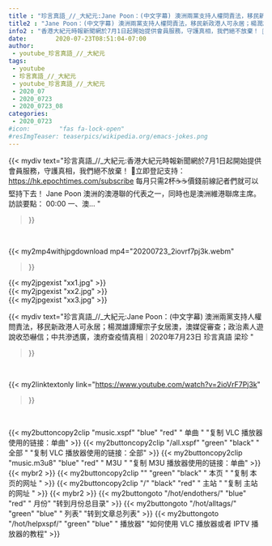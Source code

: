 ```yaml
---
title : "珍言真語_//_大紀元:Jane Poon：(中文字幕) 澳洲兩黨支持人權問責法，移民新政港人可永居；楊潤雄譚耀宗子女居澳，澳媒促審查；政治素人遊說收恐嚇信；中共滲透廣，澳府查疫情真相｜2020年7月23日 珍言真語 梁珍 "
title2 : "Jane Poon：(中文字幕) 澳洲兩黨支持人權問責法，移民新政港人可永居；楊潤雄譚耀宗子女居澳，澳媒促審查；政治素人遊說收恐嚇信；中共滲透廣，澳府查疫情真相｜2020年7月23日 珍言真語 梁珍 "
info2 : "香港大紀元時報新聞網於7月1日起開始提供會員服務，守護真相，我們絕不放棄！ 💎立即登記支持：https://hk.epochtimes.com/subscribe 每月只需2杯☕☕價錢前線記者們就可以堅持下去！ Jane Poon 澳洲的澳港聯的代表之一，同時也是澳洲維港聯席主席。 訪談要點： 00:00 一、澳... "
date:        2020-07-23T08:51:04-07:00
author:
 - youtube_珍言真語_//_大紀元
tags:
 - youtube
 - 珍言真語_//_大紀元
 - youtube_珍言真語_//_大紀元
 - 2020_07
 - 2020_0723
 - 2020_0723_08
categories:
 - 2020_0723
#icon:        "fas fa-lock-open"
#resImgTeaser: teaserpics/wikipedia.org/emacs-jokes.png
---
```


{{< mydiv text="珍言真語_//_大紀元:香港大紀元時報新聞網於7月1日起開始提供會員服務，守護真相，我們絕不放棄！ 💎立即登記支持：https://hk.epochtimes.com/subscribe 每月只需2杯☕☕價錢前線記者們就可以堅持下去！ Jane Poon 澳洲的澳港聯的代表之一，同時也是澳洲維港聯席主席。 訪談要點： 00:00 一、澳... "
>}}
<br>


{{< my2mp4withjpgdownload mp4="20200723_2iovrf7pj3k.webm"
>}}

{{< my2jpgexist "xx1.jpg" >}}<br>
{{< my2jpgexist "xx2.jpg" >}}<br>
{{< my2jpgexist "xx3.jpg" >}}<br>



{{< mydiv text="珍言真語_//_大紀元:Jane Poon：(中文字幕) 澳洲兩黨支持人權問責法，移民新政港人可永居；楊潤雄譚耀宗子女居澳，澳媒促審查；政治素人遊說收恐嚇信；中共滲透廣，澳府查疫情真相｜2020年7月23日 珍言真語 梁珍 "
>}}
<br>

{{< my2linktextonly link="https://www.youtube.com/watch?v=2ioVrF7Pj3k"
>}}


<br>

{{< my2buttoncopy2clip "music.xspf"        "blue"   "red"    " 单曲 "  "复制 VLC 播放器使用的链接：单曲" >}} {{< my2buttoncopy2clip "/all.xspf"         "green"  "black"  " 全部 "  "复制 VLC 播放器使用的链接：全部" >}} {{< my2buttoncopy2clip "music.m3u8"        "blue"   "red"    " M3U  "    "复制 M3U 播放器使用的链接：单曲" >}} {{< mybr2 >}} {{< my2buttoncopy2clip ""                  "green"  "black"  " 本页 "    "复制 本页的网址 " >}} {{< my2buttoncopy2clip "/"                 "black"  "red"    " 主站 "    "复制 主站的网址 " >}} {{< mybr2 >}} {{< my2buttongoto      "/hot/endothers/"   "blue"   "red"    " 月份"   "转到月份总目录" >}} {{< my2buttongoto      "/hot/alltags/"     "green"  "blue"   " 列表"   "转到文章总列表" >}} {{< my2buttongoto      "/hot/helpxspf/"    "green"  "blue"   " 播放器" "如何使用 VLC 播放器或者 IPTV 播放器的教程" >}} 

